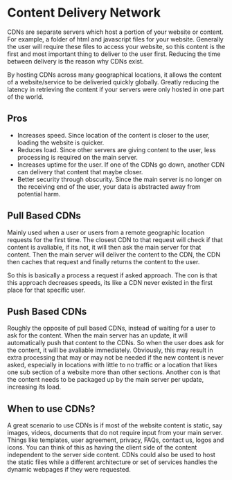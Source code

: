 # Content Delivery Network
CDNs are separate servers which host a portion of your website or content.
For example, a folder of html and javascript files for your website.
Generally the user will require these files to access your website, so this content is the first and most important thing to deliver to the user first.
Reducing the time between delivery is the reason why CDNs exist.

By hosting CDNs across many geographical locations, it allows the content of a website/service to be deliveried quickly globally.
Greatly reducing the latency in retrieving the content if your servers were only hosted in one part of the world.

## Pros
- Increases speed. Since location of the content is closer to the user, loading the website is quicker.
- Reduces load. Since other servers are giving content to the user, less processing is required on the main server.
- Increases uptime for the user. If one of the CDNs go down, another CDN can delivery that content that maybe closer.
- Better security through obscurity. Since the main server is no longer on the receiving end of the user, your data is abstracted away from potential harm.

## Pull Based CDNs
Mainly used when a user or users from a remote geographic location requests for the first time.
The closest CDN to that request will check if that content is avaliable, if its not, it will then ask the main server for that content.
Then the main server will deliver the content to the CDN, the CDN then caches that request and finally returns the content to the user.

So this is basically a process a request if asked approach. The con is that this approach decreases speeds, its like a CDN never existed in the first place for that specific user.

## Push Based CDNs
Roughly the opposite of pull based CDNs, instead of waiting for a user to ask for the content. When the main server has an update, it will automatically push that content to the CDNs. So when the user does ask for the content, it will be avaliable immediately.
Obviously, this may result in extra processing that may or may not be needed if the new content is never asked, especially in locations with little to no traffic or a location that likes one sub section of a website more than other sections. Another con is that the content needs to be packaged up by the main server per update, increasing its load.

## When to use CDNs?
A great scenario to use CDNs is if most of the website content is static, say images, videos, documents that do not require input from your main server. Things like templates, user agreement, privacy, FAQs, contact us, logos and icons.
You can think of this as having the client side of the content independent to the server side content.
CDNs could also be used to host the static files while a different architecture or set of services handles the dynamic webpages if they were requested.
